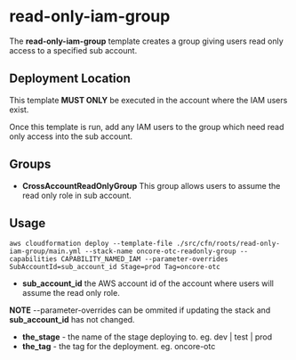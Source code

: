 # read-only-iam-group


The **read-only-iam-group** template creates a group giving users read only access to a specified sub account.

## Deployment Location

This template **MUST ONLY** be executed in the account where the IAM users exist.

Once this template is run, add any IAM users to the group which need read only access into the sub account.

## Groups

* **CrossAccountReadOnlyGroup** This group allows users to assume the read only role in sub account.

## Usage

`aws cloudformation deploy --template-file ./src/cfn/roots/read-only-iam-group/main.yml --stack-name oncore-otc-readonly-group --capabilities CAPABILITY_NAMED_IAM --parameter-overrides SubAccountId=sub_account_id Stage=prod Tag=oncore-otc`


* **sub\_account\_id** the AWS account id of the account where users will assume the read only role.

**NOTE** --parameter-overrides can be ommited if updating the stack and **sub\_account\_id** has not changed.

* **the_stage** - the name of the stage deploying to. eg. dev | test | prod
* **the_tag** - the tag for the deployment.  eg. oncore-otc


